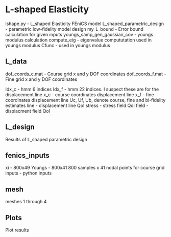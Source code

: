 # L-shaped Elasticity 

lshape.py - L_shaped Elasticity FEniCS model
L_shaped_parametric_design - parametric low-fidelity model design
my_L_bound - Error bound calculation for given inputs
youngs_samp_gen_gaussian_cov - youngs modulus calculation
compute_eig - eigenvalue compututation used in youngs modulus
Cfunc - used in youngs modulus

## L_data
dof_coords_c.mat - Course grid x and y DOF coordinates
dof_coords_f.mat - Fine grid x and y DOF coordinates

Idx_c - hmm 6 indices
Idx_f - hmm 22 indices. I suspect these are for the displacement line
x_c - course coordinates displacement line
x_f - fine coordinates displacement line
Uc, Uf, Ub, denote course, fine and bi-fidelity estimates
line - displacement line QoI
stress - stress field QoI
field - displacment field QoI

## L_design
Results of L_shaped parametric design

## fenics_inputs
xi - 800x49 
Youngs - 800x41 800 samples x 41 nodal points for course grid
inputs - python inputs

## mesh
meshes 1 through 4 

## Plots
Plot results  
